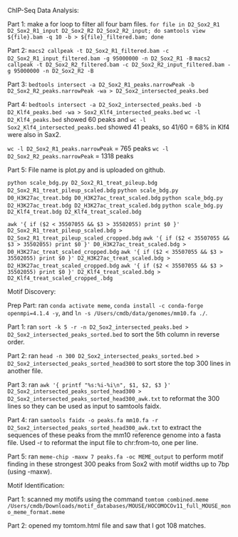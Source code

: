 ChIP-Seq Data Analysis:

Part 1: make a for loop to filter all four bam files.
`for file in D2_Sox2_R1 D2_Sox2_R1_input D2_Sox2_R2 D2_Sox2_R2_input; do samtools view ${file}.bam -q 10 -b > ${file}_filtered.bam; done`

Part 2:
`macs2 callpeak -t D2_Sox2_R1_filtered.bam -c D2_Sox2_R1_input_filtered.bam -g 95000000 -n D2_Sox2_R1 -B`
`macs2 callpeak -t D2_Sox2_R2_filtered.bam -c D2_Sox2_R2_input_filtered.bam -g 95000000 -n D2_Sox2_R2 -B`

Part 3:
`bedtools intersect -a D2_Sox2_R1_peaks.narrowPeak -b D2_Sox2_R2_peaks.narrowPeak -wa > D2_Sox2_intersected_peaks.bed`

Part 4:
`bedtools intersect -a D2_Sox2_intersected_peaks.bed -b D2_Klf4_peaks.bed -wa > Sox2_Klf4_intersected_peaks.bed`
`wc -l D2_Klf4_peaks.bed` showed 60 peaks and `wc -l Sox2_Klf4_intersected_peaks.bed` showed 41 peaks, so 41/60 = 68% in Klf4 were also in Sax2.

`wc -l D2_Sox2_R1_peaks.narrowPeak` = 765 peaks
`wc -l D2_Sox2_R2_peaks.narrowPeak` = 1318 peaks

Part 5: File name is plot.py and is uploaded on github.

`python scale_bdg.py D2_Sox2_R1_treat_pileup.bdg D2_Sox2_R1_treat_pileup_scaled.bdg`
`python scale_bdg.py D0_H3K27ac_treat.bdg D0_H3K27ac_treat_scaled.bdg`
`python scale_bdg.py D2_H3K27ac_treat.bdg D2_H3K27ac_treat_scaled.bdg`
`python scale_bdg.py D2_Klf4_treat.bdg D2_Klf4_treat_scaled.bdg`

`awk '{ if ($2 < 35507055 && $3 > 35502055) print $0 }' D2_Sox2_R1_treat_pileup_scaled.bdg > D2_Sox2_R1_treat_pileup_scaled_cropped.bdg`
`awk '{ if ($2 < 35507055 && $3 > 35502055) print $0 }' D0_H3K27ac_treat_scaled.bdg > D0_H3K27ac_treat_scaled_cropped.bdg`
`awk '{ if ($2 < 35507055 && $3 > 35502055) print $0 }' D2_H3K27ac_treat_scaled.bdg > D2_H3K27ac_treat_scaled_cropped.bdg`
`awk '{ if ($2 < 35507055 && $3 > 35502055) print $0 }' D2_Klf4_treat_scaled.bdg > D2_Klf4_treat_scaled_cropped_.bdg`

Motif Discovery:

Prep Part: ran `conda activate meme`, `conda install -c conda-forge openmpi=4.1.4 -y`, and `ln -s /Users/cmdb/data/genomes/mm10.fa ./`.

Part 1: ran `sort -k 5 -r -n D2_Sox2_intersected_peaks.bed > D2_Sox2_intersected_peaks_sorted.bed` to sort the 5th column in reverse order.

Part 2: ran `head -n 300 D2_Sox2_intersected_peaks_sorted.bed > D2_Sox2_intersected_peaks_sorted_head300` to sort store the top 300 lines in another file.

Part 3: ran `awk '{ printf "%s:%i-%i\n", $1, $2, $3 }' D2_Sox2_intersected_peaks_sorted_head300 > D2_Sox2_intersected_peaks_sorted_head300_awk.txt` to reformat the 300 lines so they can be used as input to samtools faidx.

Part 4: ran `samtools faidx -o peaks.fa mm10.fa -r D2_Sox2_intersected_peaks_sorted_head300_awk.txt` to extract the sequences of these peaks from the mm10 reference genome into a fasta file. Used -r to reformat the input file to chr:from-to, one per line.

Part 5: ran `meme-chip -maxw 7 peaks.fa -oc MEME_output` to perform motif finding in these strongest 300 peaks from Sox2 with motif widths up to 7bp (using -maxw).

Motif Identification:

Part 1: scanned my motifs using the command `tomtom combined.meme /Users/cmdb/Downloads/motif_databases/MOUSE/HOCOMOCOv11_full_MOUSE_mono_meme_format.meme`

Part 2: opened my tomtom.html file and saw that I got 108 matches.